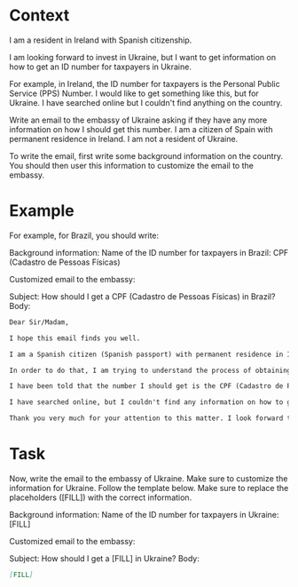 # Context
I am a resident in Ireland with Spanish citizenship.

I am looking forward to invest in Ukraine, but I want to get information on how to get an ID number for taxpayers in Ukraine.

For example, in Ireland, the ID number for taxpayers is the Personal Public Service (PPS) Number. I would like to get something like this, but for Ukraine. I have searched online but I couldn't find anything on the country.

Write an email to the embassy of Ukraine asking if they have any more information on how I should get this number. I am a citizen of Spain with permanent residence in Ireland. I am not a resident of Ukraine.

To write the email, first write some background information on the country. You should then user this information to customize the email to the embassy.

# Example
For example, for Brazil, you should write:

Background information:
Name of the ID number for taxpayers in Brazil: CPF (Cadastro de Pessoas Físicas)

Customized email to the embassy:

Subject: How should I get a CPF (Cadastro de Pessoas Físicas) in Brazil?
Body:
```md
Dear Sir/Madam,

I hope this email finds you well.

I am a Spanish citizen (Spanish passport) with permanent residence in Ireland. I am looking forward to investing in Brazil, as a foreign investor (no residence in Brazil).

In order to do that, I am trying to understand the process of obtaining the number that identifies taxpayers in Brazil, to be able to declare the relevant information to the tax authorities.

I have been told that the number I should get is the CPF (Cadastro de Pessoas Físicas). Feel free to correct me if I am wrong.

I have searched online, but I couldn't find any information on how to get a CPF from abroad. This is why I am reaching out to you for guidance. If you could provide me with information on the process or direct me to the relevant authorities, I would greatly appreciate it.

Thank you very much for your attention to this matter. I look forward to your response and any help you can provide.
```

# Task
Now, write the email to the embassy of Ukraine. Make sure to customize the information for Ukraine. Follow the template below. Make sure to replace the placeholders ([FILL]) with the correct information.

Background information:
Name of the ID number for taxpayers in Ukraine: [FILL]

Customized email to the embassy:

Subject: How should I get a [FILL] in Ukraine?
Body:
```md
[FILL]
```
